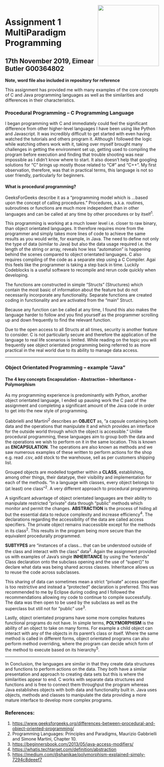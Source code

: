 <img align="right" src="http://mattdturner.com/wordpress/wp-content/uploads/2011/05/1999-06-29.gif" width="200">

# Assignment 1 MultiParadigm Programming
## 17th November 2019, Eimear Butler G00364802


**Note, word file also included in repository for reference**


This assignment has provided me with many examples of the core concepts of C and Java programming languages as well as the similarities and differences in their characteristics. 

### Procedural Programming – C Programming Language
I began programming with C and immediately could feel the significant difference from other higher-level languages I have been using like Python and Javascript. It was incredibly difficult to get started with even having watched the tutorials and others program it. Although I followed the logic while watching others work with it, taking over myself brought many challenges in getting the environment set up, getting used to compiling the program before execution and finding that trouble shooting was near impossible as I didn’t know where to start. It also doesn’t help that googling solutions for “C” brings up mostly those related to “C#” and “C++”. My first observation, therefore, was that in practical terms, this language is not so user friendly, particularly for beginners. 
  
#### What is procedural programming?
GeeksForGeeks describe it as a “programming model which is …based upon the concept of calling procedures.” Procedures, a.k.a. routines, subroutines or functions are much more independent than in other languages and can be called at any time by other procedures or by itself<sup>1</sup>.

This programming is working at a much lower level i.e. closer to raw binary, than object orientated languages. It therefore requires more from the programmer and simply takes more lines of code to achieve the same results as you would write, for example, in Java. The need to define not only the type of data (similar to Java) but also the data usage required i.e. the length of the string or array, reveals how less “automation” is happening behind the scenes compared to object orientated languages. C also requires compiling of the code as a separate step using a C Compiler. Agai this feels like the programmer is taking a step back in time. Luckily Codeblocks is a useful software to recompile and rerun code quickly when developing. 

The functions are constructed in simple “Structs” (Structures) which contain the most basic of information about the feature but do not necessarily incorporate any functionality. Separate functions are created coding in functionality and are activated from the “main” Struct. 

Because any function can be called at any time, I found this also makes the language harder to follow and you find yourself as the programmer scrolling up and down frequently to find the relevant function. 

Due to the open access to all Structs at all times, security is another feature to consider. C is not particularly secure and therefore the application of the language to real life scenarios is limited. While reading on the topic you will frequently see object orientated programming being referred to as more practical in the real world due to its ability to manage data access.

----------------

### Object Orientated Programming – example “Java”

#### The 4 key concepts Encapsulation - Abstraction – Inheritance - Polymorphism

As my programming experience is predominantly with Python, another object orientated language, I ended up pausing work the C past of the assignment and completing a significant amount of the Java code in order to get into the new style of programming.   

Gabbrielli and Martini<sup>2</sup> describes an **OBJECT** as, ”a capsule containing both data and the operations that manipulate it and which provides an interface for the outside world through which the object is accessible.” Unlike procedural programming, these languages aim to group both the data and the operations we wish to perform on it in the same location. This is known as **ENCAPSULATION**. The operations are also known as methods and we saw numerous examples of these written to perform actions for the shop e.g. read .csv, add stock to the warehouse, sell as per customers shipping list. 

Grouped objects are modelled together within a **CLASS**, establishing, among other things, their datatype, their visibility and implementation for each of the methods. “In a language with classes, every object belongs to (at least) one class”<sup>2</sup>. A very different approach to procedural programming.

A significant advantage of object orientated languages are their ability to manipulate restricted “private” data through “public” methods which monitor and permit the changes. **ABSTRACTION** is the process of hiding all but the essential data to reduce complexity and increase efficiency<sup>4</sup>. The declarations regarding the accessibility of the data are called access specifiers. The private object remains inaccessible except for the methods in its class<sup>2</sup>. This results in the program being more secure than the equivalent procedurally programmed. 

**SUBTYPES** are “instances of a class… that can be understood outside of the class and interact with the class” data<sup>2</sup>. Again the assignment provided us with examples of Java’s single **INHERITANCE** by using the “extends” Class declaration onto the subclass opening and the use of “super()” to declare what data was being shared across classes.  Inheritance allows us to reuse the code across subclasses. 

This sharing of data can sometimes mean a strict “private” access specifier is too restrictive and instead a “protected” declaration is preferred. This was recommended to me by Eclipse during coding and I followed the recommendations allowing my code to continue to compile successfully. The data was then open to be used by the subclass as well as the superclass but still not for “public” use<sup>3</sup>.

Lastly, object orientated programs have some more complex features functional programs do not have. In simple terms, **POLYMORPHISM** is the ability of an object to take on many forms. For example a child object can interact with any of the objects in its parent’s class or itself.  Where the same method is called in different forms, object orientated programs can also perform method overriding, where the program can decide which form of the method to execute based on its hierarchy<sup>5</sup>. 

-------------------------

In Conclusion, the languages are similar in that they create data structures and functions to perform actions on the data. They both have a similar presentation and approach to creating data sets but this is where the similarities appear to end. C works with separate data structures and functions and is free to connect them throughput the program whereas Java establishes objects with both data and functionality built in. Java uses objects, methods and classes to manipulate the data providing a more mature interface to develop more complex programs.  

### References: 

1.	https://www.geeksforgeeks.org/differences-between-procedural-and-object-oriented-programming/
2.	Programming Languages: Principles and Paradigms, Maurizio Gabbrielli and Simone Martini, Chapter 10. 
3.	https://beginnersbook.com/2013/05/java-access-modifiers/
4.	https://whatis.techtarget.com/definition/abstraction
5.	https://medium.com/@shanikae/polymorphism-explained-simply-7294c8deeef7


